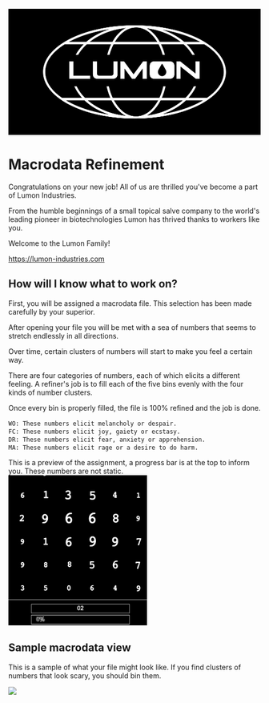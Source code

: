 
<!-- add Severance TV show Lumon Industries logo -->

![](images/lumon-globe.png)

# Macrodata Refinement

Congratulations on your new job! All of us are thrilled you've become a part of Lumon Industries.

From the humble beginnings of a small topical salve company to the world's leading pioneer in biotechnologies Lumon has thrived thanks to workers like you.

Welcome to the Lumon Family!

https://lumon-industries.com

## How will I know what to work on?

First, you will be assigned a macrodata file. This selection has been made carefully by your superior.

After opening your file you will be met with a sea of numbers that seems to stretch endlessly in all directions.

Over time, certain clusters of numbers will start to make you feel a certain way.

There are four categories of numbers, each of which elicits a different feeling. A refiner's job is to fill each of the five bins evenly with the four kinds of number clusters.

Once every bin is properly filled, the file is 100% refined and the job is done.

```
WO: These numbers elicit melancholy or despair.
FC: These numbers elicit joy, gaiety or ecstasy.
DR: These numbers elicit fear, anxiety or apprehension.
MA: These numbers elicit rage or a desire to do harm.
```
<!-- an preview image for the user, to inform what this link looks like (I find such info useful to know before i click on links) -->

This is a preview of the assignment, a progress bar is at the top to inform you. These numbers are not static.
<img height="300" src="images/capture.png">


## Sample macrodata view

This is a sample of what your file might look like. If you find clusters of numbers that look scary, you should bin them.

![](images/lumon-anim.gif)
